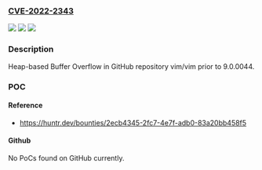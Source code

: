 ### [CVE-2022-2343](https://cve.mitre.org/cgi-bin/cvename.cgi?name=CVE-2022-2343)
![](https://img.shields.io/static/v1?label=Product&message=vim%2Fvim&color=blue)
![](https://img.shields.io/static/v1?label=Version&message=%3C%209.0.0044%20&color=brighgreen)
![](https://img.shields.io/static/v1?label=Vulnerability&message=CWE-122%20Heap-based%20Buffer%20Overflow&color=brighgreen)

### Description

Heap-based Buffer Overflow in GitHub repository vim/vim prior to 9.0.0044.

### POC

#### Reference
- https://huntr.dev/bounties/2ecb4345-2fc7-4e7f-adb0-83a20bb458f5

#### Github
No PoCs found on GitHub currently.

